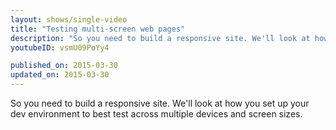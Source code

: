 ```yaml
---
layout: shows/single-video
title: "Testing multi-screen web pages"
description: "So you need to build a responsive site. We'll look at how you set up your dev environment to best test across multiple devices and screen sizes."
youtubeID: vsmU09PoYy4

published_on: 2015-03-30
updated_on: 2015-03-30
---
```


So you need to build a responsive site. We'll look at how you set up your dev environment to best test across multiple devices and screen sizes.
